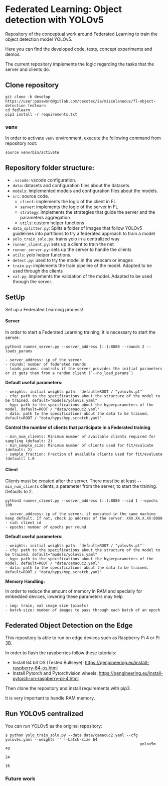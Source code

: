 # Federated Learning: Object detection with YOLOv5

Repository of the conceptual work around Federated Learning to train the object detection model YOLOv5. 

Here you can find the developed code, tests, concept experiments and demos.

The current repository implements the logic regarding the tasks that the server and clients do.

## Clone repository

```
git clone -b develop https://user:password@gitlab.com/cecotec/ia/miscelaneous/fl-object-detection fedlearn
cd fedlearn
pip3 install -r requirements.txt
```


### venv

In order to activate `venv` environment, execute the following command from repository root:
```
source venv/bin/activate
```

## Repository folder structure:
- `.vscode`: vscode configuration.
- `data`: datasets and configuration files about the datasets.
- `models`: implemented models and configuration files about the models.
- `src`: source code.
    - `client`: implements the logic of the client in FL
    - `server`: implements the logic of the server in FL
    - `strategy`: implements the strategies that guide the server and the parameters aggregation
    - `utils`: custom helper functions
- `data_splitter.py`: Splits a folder of images that follow YOLOv5 guidelines into partitions to try a federated approach to train a model
- `yolo_train_solo.py`: trains yolo in a centralized way
- `runner_client.py`: sets up a client to train the net
- `runner_server.py`: sets up the server to handle the clients
- `utils`: yolo helper functions.
- `detect.py`: used to try the model in the webcam or images
- `train.py`: implements the train pipeline of the model. Adapted to be used through the clients
- `val.py`: implements the validation of the model. Adapted to be used through the server.


## SetUp
Set up a Federated Learning process!
#### Server

In order to start a Federated Learning training, it is necessary to start the server:

`python3 runner_server.py --server_address [::]:8080 --rounds 2 --loads_params`

```
- server_address: ip of the server
- rounds: number of federated rounds
- loads_params: controls if the server provides the initial parameters or it gets them from a random client (`--no_load_params`)
```
**Default useful parameters:**
```
- weights: initial weights path. `default=ROOT / "yolov5s.pt"`
- cfg: path to the specifications about the structure of the model to be trained. default="models/yolov5s.yaml"
- hyp: path to the specifications about the hyperparameters of the model. default=ROOT / "data/camacuc2.yaml"
- data: path to the specifications about the data to be trained. default=ROOT / "data/hyps/hyp.scratch.yaml"
```

**Control the number of clients that participate in a Federated training**
```
- min_num_clients: Minimum number of available clients required for sampling (default: 2)
- min_sample_size: Minimum number of clients used for fit/evaluate (default: 2)
- sample_fraction: Fraction of available clients used for fit/evaluate (default: 1.0
```

#### Client

Clients must be created after the server. There must be at least `--min_num_clients` clients, a parameter from the server, to start the training. Defaults to 2.

`python3 runner_client.py --server_address [::]:8080 --cid 1 --epochs 100`

```
- server_address: ip of the server. if executed in the same machine keep default. If not, check ip address of the server: XXX.XX.X.XX:8080
- cid: client id
- epochs: number of epochs per round
```
**Default useful parameters:**
```
- weights: initial weights path. `default=ROOT / "yolov5s.pt"`
- cfg: path to the specifications about the structure of the model to be trained. default="models/yolov5s.yaml"
- hyp: path to the specifications about the hyperparameters of the model. default=ROOT / "data/camacuc2.yaml"
- data: path to the specifications about the data to be trained. default=ROOT / "data/hyps/hyp.scratch.yaml"
```

**Memory Handling:**

In order to reduce the amount of memory in RAM and specially for embedded devices, lowering these parameters may help

```
- img: train, val image size (pixels)
- batch-size: number of images to pass through each batch of an epoch
``` 

## Federated Object Detection on the Edge

This repository is able to run on edge devices such as Raspberry Pi 4 or Pi 3B.

In order to flash the raspberries follow these tutorials:
* Install 64 bit OS (Tested Bullseye): https://qengineering.eu/install-raspberry-64-os.html
* Install Pytorch and Pytorchvision wheels: https://qengineering.eu/install-pytorch-on-raspberry-pi-4.html

Then clone the repository and install requirements with pip3.

It is very important to handle RAM memory. 

## Run YOLOv5 centralized

You can run YOLOv5 as the original repository:

```
$ python yolo_train_solo.py --data data/camacuc2.yaml --cfg yolov5s.yaml --weights '' --batch-size 64
                                                            yolov5m                                40
                                                                                                   24
                                                                                                   16
```

### Future work
